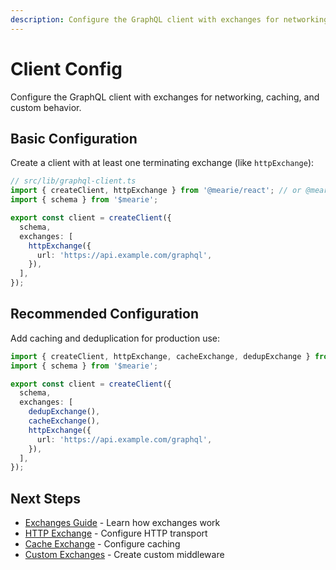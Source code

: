 ```yaml
---
description: Configure the GraphQL client with exchanges for networking, caching, and custom behavior. Learn basic and recommended production configurations.
---
```


# Client Config

Configure the GraphQL client with exchanges for networking, caching, and custom behavior.

## Basic Configuration

Create a client with at least one terminating exchange (like `httpExchange`):

```typescript
// src/lib/graphql-client.ts
import { createClient, httpExchange } from '@mearie/react'; // or @mearie/vue, @mearie/svelte, @mearie/solid
import { schema } from '$mearie';

export const client = createClient({
  schema,
  exchanges: [
    httpExchange({
      url: 'https://api.example.com/graphql',
    }),
  ],
});
```

## Recommended Configuration

Add caching and deduplication for production use:

```typescript
import { createClient, httpExchange, cacheExchange, dedupExchange } from '@mearie/react'; // or @mearie/vue, @mearie/svelte, @mearie/solid
import { schema } from '$mearie';

export const client = createClient({
  schema,
  exchanges: [
    dedupExchange(),
    cacheExchange(),
    httpExchange({
      url: 'https://api.example.com/graphql',
    }),
  ],
});
```

## Next Steps

- [Exchanges Guide](/guides/exchanges) - Learn how exchanges work
- [HTTP Exchange](/exchanges/http) - Configure HTTP transport
- [Cache Exchange](/exchanges/cache) - Configure caching
- [Custom Exchanges](/exchanges/custom) - Create custom middleware
